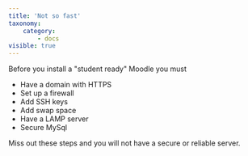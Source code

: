 ```yaml
---
title: 'Not so fast'
taxonomy:
    category:
        - docs
visible: true
---
```


Before you install a "student ready" Moodle  you must
* Have a domain with HTTPS
* Set up a firewall
* Add SSH keys
* Add swap space
* Have a LAMP server
* Secure MySql

Miss out these steps and you will not have a secure or reliable server.